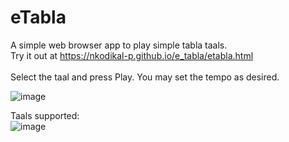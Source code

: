 # eTabla
A simple web browser app to play simple tabla taals. <br>
Try it out at https://nkodikal-p.github.io/e_tabla/etabla.html
<br> <br>
Select the taal and press Play. You may set the tempo as desired. 

![image](https://github.com/user-attachments/assets/ab2a6baa-59c3-485d-882c-6af0c2eec929)

Taals supported: <br>
![image](https://github.com/user-attachments/assets/fbb3f171-8bd7-45e8-bd98-ad1cfb29f455)

